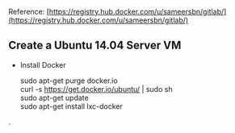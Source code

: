 Reference: [https://registry.hub.docker.com/u/sameersbn/gitlab/](https://registry.hub.docker.com/u/sameersbn/gitlab/)

## Create a Ubuntu 14.04 Server VM 
* Install Docker

	sudo apt-get purge docker.io	
	curl -s https://get.docker.io/ubuntu/ | sudo sh		
	sudo apt-get update		
	sudo apt-get install lxc-docker		

.
